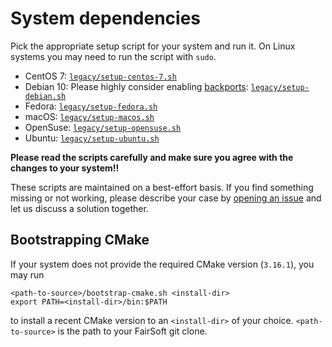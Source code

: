 # System dependencies

Pick the appropriate setup script for your system and run it. On Linux systems
you may need to run the script with `sudo`.

* CentOS 7:
  [`legacy/setup-centos-7.sh`](setup-centos-7.sh)
* Debian 10: Please highly consider enabling [backports](https://backports.debian.org/):
  [`legacy/setup-debian.sh`](setup-debian.sh)
* Fedora:
  [`legacy/setup-fedora.sh`](setup-fedora.sh)
* macOS:
  [`legacy/setup-macos.sh`](setup-macos.sh)
* OpenSuse:
  [`legacy/setup-opensuse.sh`](setup-opensuse.sh)
* Ubuntu:
  [`legacy/setup-ubuntu.sh`](setup-ubuntu.sh)

**Please read the scripts carefully and make sure you agree with the changes to your system!!**

These scripts are maintained on a best-effort basis. If you find something missing or not working,
please describe your case by [opening an issue](https://github.com/FairRootGroup/FairSoft/issues/new)
and let us discuss a solution together.

## Bootstrapping CMake

If your system does not provide the required CMake version (`3.16.1`), you may
run

```
<path-to-source>/bootstrap-cmake.sh <install-dir>
export PATH=<install-dir>/bin:$PATH
```

to install a recent CMake version to an `<install-dir>` of your choice.
`<path-to-source>` is the path to your FairSoft git clone.
